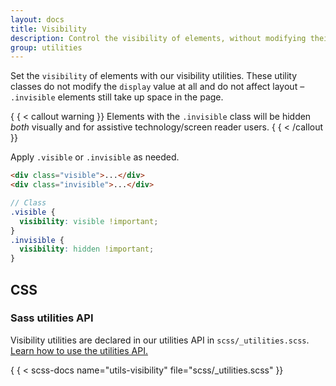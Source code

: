 ```yaml
---
layout: docs
title: Visibility
description: Control the visibility of elements, without modifying their display, with visibility utilities.
group: utilities
---
```


Set the `visibility` of elements with our visibility utilities. These utility
classes do not modify the `display` value at all and do not affect layout –
`.invisible` elements still take up space in the page.

{ { < callout warning }}
Elements with the `.invisible` class will be hidden *both* visually and for
assistive technology/screen reader users.
{ { < /callout }}

Apply `.visible` or `.invisible` as needed.

```html
<div class="visible">...</div>
<div class="invisible">...</div>
```

```scss
// Class
.visible {
  visibility: visible !important;
}
.invisible {
  visibility: hidden !important;
}
```

## CSS

### Sass utilities API

Visibility utilities are declared in our utilities API in
`scss/_utilities.scss`. [Learn how to use the utilities API.](api.md#using-the-api)

{ { < scss-docs name="utils-visibility" file="scss/_utilities.scss" }}
